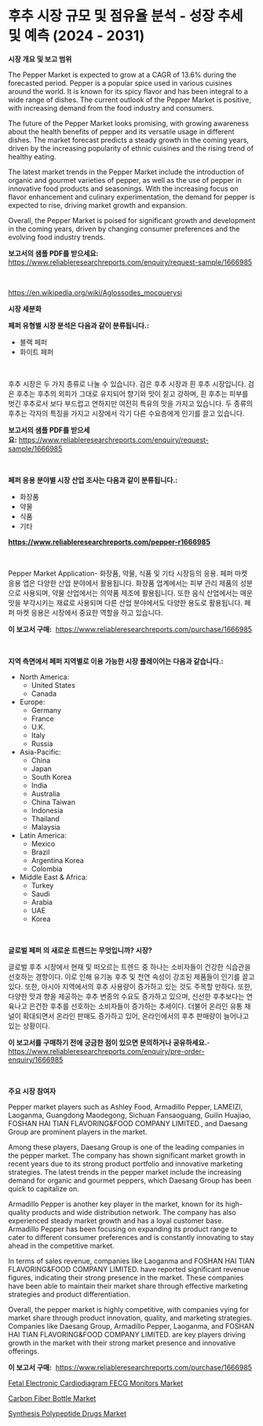 <p><h1>후추 시장 규모 및 점유율 분석 - 성장 추세 및 예측 (2024 - 2031)</h1></p><p><strong>시장 개요 및 보고 범위</strong></p>
<p><p>The Pepper Market is expected to grow at a CAGR of 13.6% during the forecasted period. Pepper is a popular spice used in various cuisines around the world. It is known for its spicy flavor and has been integral to a wide range of dishes. The current outlook of the Pepper Market is positive, with increasing demand from the food industry and consumers.</p><p>The future of the Pepper Market looks promising, with growing awareness about the health benefits of pepper and its versatile usage in different dishes. The market forecast predicts a steady growth in the coming years, driven by the increasing popularity of ethnic cuisines and the rising trend of healthy eating. </p><p>The latest market trends in the Pepper Market include the introduction of organic and gourmet varieties of pepper, as well as the use of pepper in innovative food products and seasonings. With the increasing focus on flavor enhancement and culinary experimentation, the demand for pepper is expected to rise, driving market growth and expansion.</p><p>Overall, the Pepper Market is poised for significant growth and development in the coming years, driven by changing consumer preferences and the evolving food industry trends.</p></p>
<p><strong>보고서의 샘플 PDF를 받으세요:</strong> <a href="https://www.reliableresearchreports.com/enquiry/request-sample/1666985">https://www.reliableresearchreports.com/enquiry/request-sample/1666985</a></p>
<p>&nbsp;</p>
<p><a href="https://en.wikipedia.org/wiki/Aglossodes_mocquerysi">https://en.wikipedia.org/wiki/Aglossodes_mocquerysi</a></p>
<p><strong>시장 세분화</strong></p>
<p><strong>페퍼 유형별 시장 분석은 다음과 같이 분류됩니다.:</strong></p>
<p><ul><li>블랙 페퍼</li><li>화이트 페퍼</li></ul></p>
<p>&nbsp;</p>
<p><p>후추 시장은 두 가지 종류로 나눌 수 있습니다. 검은 후추 시장과 흰 후추 시장입니다. 검은 후추는 후추의 외피가 그대로 유지되어 향기와 맛이 짙고 강하며, 흰 후추는 피부를 벗긴 후추로서 보다 부드럽고 연하지만 여전히 특유의 맛을 가지고 있습니다. 두 종류의 후추는 각자의 특징을 가지고 시장에서 각기 다른 수요층에게 인기를 끌고 있습니다.</p></p>
<p><strong>보고서의 샘플 PDF를 받으세요:</strong>&nbsp;<a href="https://www.reliableresearchreports.com/enquiry/request-sample/1666985">https://www.reliableresearchreports.com/enquiry/request-sample/1666985</a></p>
<p>&nbsp;</p>
<p><strong> 페퍼 응용 분야별 시장 산업 조사는 다음과 같이 분류됩니다.:</strong></p>
<p><ul><li>화장품</li><li>약물</li><li>식품</li><li>기타</li></ul></p>
<p><strong><a href="https://www.reliableresearchreports.com/pepper-r1666985">https://www.reliableresearchreports.com/pepper-r1666985</a></strong></p>
<p>&nbsp;</p>
<p><p>Pepper Market Application- 화장품, 약물, 식품 및 기타 시장등의 응용. 페퍼 마켓 응용 앱은 다양한 산업 분야에서 활용됩니다. 화장품 업계에서는 피부 관리 제품의 성분으로 사용되며, 약물 산업에서는 의약품 제조에 활용됩니다. 또한 음식 산업에서는 매운맛을 부각시키는 재료로 사용되며 다른 산업 분야에서도 다양한 용도로 활용됩니다. 페퍼 마켓 응용은 시장에서 중요한 역할을 하고 있습니다.</p></p>
<p><strong>이 보고서 구매:</strong>&nbsp; <a href="https://www.reliableresearchreports.com/purchase/1666985">https://www.reliableresearchreports.com/purchase/1666985</a></p>
<p>&nbsp;</p>
<p><strong>지역 측면에서 페퍼 지역별로 이용 가능한 시장 플레이어는 다음과 같습니다.:</strong></p>
<p><ul>
    <li>
        North America:
        <ul>
            <li>United States</li>
            <li>Canada</li>
        </ul>
    </li>
    <li>
        Europe:
        <ul>
            <li>Germany</li>
            <li>France</li>
            <li>U.K.</li>
            <li>Italy</li>
            <li>Russia</li>
        </ul>
    </li>
    <li>
        Asia-Pacific:
        <ul>
            <li>China</li>
            <li>Japan</li>
            <li>South Korea</li>
            <li>India</li>
            <li>Australia</li>
            <li>China Taiwan</li>
            <li>Indonesia</li>
            <li>Thailand</li>
            <li>Malaysia</li>
        </ul>
    </li>
    <li>
        Latin America:
        <ul>
            <li>Mexico</li>
            <li>Brazil</li>
            <li>Argentina Korea</li>
            <li>Colombia</li>
        </ul>
    </li>
    <li>
        Middle East & Africa:
        <ul>
            <li>Turkey</li>
            <li>Saudi</li>
            <li>Arabia</li>
            <li>UAE</li>
            <li>Korea</li>
        </ul>
    </li>
    </ul></p>
<p>&nbsp;</p>
<p><strong>글로벌 페퍼 의 새로운 트렌드는 무엇입니까? 시장?</strong></p>
<p><p>글로벌 후추 시장에서 현재 및 떠오르는 트렌드 중 하나는 소비자들이 건강한 식습관을 선호하는 경향이다. 이로 인해 유기농 후추 및 천연 속성이 강조된 제품들이 인기를 끌고 있다. 또한, 아시아 지역에서의 후추 사용량이 증가하고 있는 것도 주목할 만하다. 또한, 다양한 맛과 향을 제공하는 후추 변종의 수요도 증가하고 있으며, 신선한 후추보다는 연육나고 은건한 후추를 선호하는 소비자들이 증가하는 추세이다. 더불어 온라인 유통 채널이 확대되면서 온라인 판매도 증가하고 있어, 온라인에서의 후추 판매량이 늘어나고 있는 상황이다.</p></p>
<p><strong>이 보고서를 구매하기 전에 궁금한 점이 있으면 문의하거나 공유하세요.</strong>- <a href="https://www.reliableresearchreports.com/enquiry/pre-order-enquiry/1666985">https://www.reliableresearchreports.com/enquiry/pre-order-enquiry/1666985</a></p>
<p>&nbsp;</p>
<p><strong>주요 시장 참여자</strong></p>
<p><p>Pepper market players such as Ashley Food, Armadillo Pepper, LAMEIZI, Laoganma, Guangdong Maodegong, Sichuan Fansaoguang, Guilin Huajiao, FOSHAN HAI TIAN FLAVORING&FOOD COMPANY LIMITED., and Daesang Group are prominent players in the market.</p><p>Among these players, Daesang Group is one of the leading companies in the pepper market. The company has shown significant market growth in recent years due to its strong product portfolio and innovative marketing strategies. The latest trends in the pepper market include the increasing demand for organic and gourmet peppers, which Daesang Group has been quick to capitalize on.</p><p>Armadillo Pepper is another key player in the market, known for its high-quality products and wide distribution network. The company has also experienced steady market growth and has a loyal customer base. Armadillo Pepper has been focusing on expanding its product range to cater to different consumer preferences and is constantly innovating to stay ahead in the competitive market.</p><p>In terms of sales revenue, companies like Laoganma and FOSHAN HAI TIAN FLAVORING&FOOD COMPANY LIMITED. have reported significant revenue figures, indicating their strong presence in the market. These companies have been able to maintain their market share through effective marketing strategies and product differentiation.</p><p>Overall, the pepper market is highly competitive, with companies vying for market share through product innovation, quality, and marketing strategies. Companies like Daesang Group, Armadillo Pepper, Laoganma, and FOSHAN HAI TIAN FLAVORING&FOOD COMPANY LIMITED. are key players driving growth in the market with their strong market presence and innovative offerings.</p></p>
<p><strong>이 보고서 구매:</strong>&nbsp;&nbsp;<a href="https://www.reliableresearchreports.com/purchase/1666985">https://www.reliableresearchreports.com/purchase/1666985</a></p>
<p><p><a href="https://github.com/nlnlwane1/Market-Research-Report-List-1/blob/main/fetal-electronic-cardiodiagram-fecg-monitors-market.md">Fetal Electronic Cardiodiagram FECG Monitors Market</a></p><p><a href="https://github.com/kairirfan6/Market-Research-Report-List-1/blob/main/carbon-fiber-bottle-market.md">Carbon Fiber Bottle Market</a></p><p><a href="https://issuu.com/reportprime-2/docs/synthesis-polypeptide-drugs-market-size-2030.pptx">Synthesis Polypeptide Drugs Market</a></p></p>